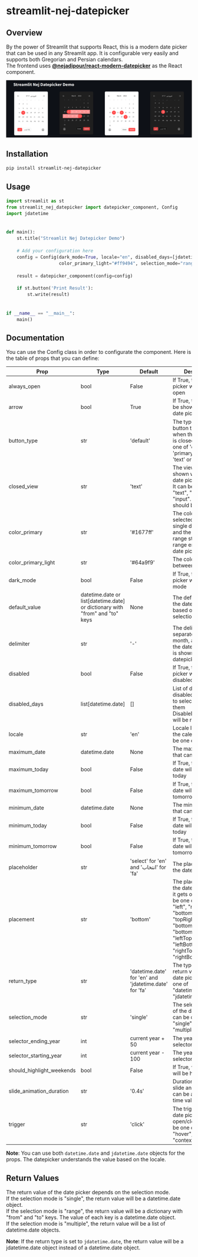 # streamlit-nej-datepicker

## Overview

By the power of Streamlit that supports React,
this is a modern date picker that can be used in any Streamlit app.
It is configurable very easily and supports both Gregorian and Persian calendars.\
The frontend uses
[**@nejadipour/react-modern-datepicker**](https://github.com/nejadipour/react-modern-datepicker) as the React component.

<div style="text-align: center;">
<img src="https://raw.githubusercontent.com/nejadipour/streamlit-nej-datepicker/main/img.png" alt="">
</div>

## Installation

```bash
pip install streamlit-nej-datepicker
```

## Usage

```python
import streamlit as st
from streamlit_nej_datepicker import datepicker_component, Config
import jdatetime


def main():
    st.title("Streamlit Nej Datepicker Demo")

    # Add your configuration here
    config = Config(dark_mode=True, locale="en", disabled_days=[jdatetime.date.today()], color_primary="#ff4b4b",
                    color_primary_light="#ff9494", selection_mode="range")

    result = datepicker_component(config=config)

    if st.button('Print Result'):
        st.write(result)


if __name__ == "__main__":
    main()
```

## Documentation

You can use the Config class in order to configurate the component.
Here is the table of props that you can define:

| Prop                      | Type                                                                         | Default                                                | Description                                                                                                                                                                                                     |
|---------------------------|------------------------------------------------------------------------------|--------------------------------------------------------|-----------------------------------------------------------------------------------------------------------------------------------------------------------------------------------------------------------------|
| always_open               | bool                                                                         | False                                                  | If True, the date picker will be always open                                                                                                                                                                    |
| arrow                     | bool                                                                         | True                                                   | If True, the arrow will be shown when the date picker is open                                                                                                                                                   |
| button_type               | str                                                                          | 'default'                                              | The type of the button that is shown when the date picker is closed. It can be one of 'default', 'primary', 'dashed', 'text' or 'link'                                                                          |
| closed_view               | str                                                                          | 'text'                                                 | The view that is shown when the date picker is closed. It can be one of "text", "button" and "input". ```always_open``` should be False                                                                         |
| color_primary             | str                                                                          | '#1677ff'                                              | The color of selected day in the single date picker and the color of range start and range end in range date picker                                                                                             |
| color_primary_light       | str                                                                          | '#64a9f9'                                              | The color of range-between days                                                                                                                                                                                 |
| dark_mode                 | bool                                                                         | False                                                  | If True, the date picker will be in dark mode                                                                                                                                                                   |
| default_value             | datetime.date or list[datetime.date] or dictionary with "from" and "to" keys | None                                                   | The default value of the date picker based on the selection mode                                                                                                                                                |
| delimiter                 | str                                                                          | '-'                                                    | The delimiter that separates year, month, and day in the date string. This is shown when the datepicker is closed                                                                                               |
| disabled                  | bool                                                                         | False                                                  | If True, the date picker will be disabled                                                                                                                                                                       |
| disabled_days             | list[datetime.date]                                                          | []                                                     | List of dates that are disabled. If user tries to select/include them DisableDayException will be raised                                                                                                        |
| locale                    | str                                                                          | 'en'                                                   | Locale language of the calendar. It can be one of 'fa' or 'en'                                                                                                                                                  |
| maximum_date              | datetime.date                                                                | None                                                   | The maximum date that can be selected                                                                                                                                                                           |
| maximum_today             | bool                                                                         | False                                                  | If True, the maximum date will be set to today                                                                                                                                                                  |
| maximum_tomorrow          | bool                                                                         | False                                                  | If True, the maximum date will be set to tomorrow                                                                                                                                                               |
| minimum_date              | datetime.date                                                                | None                                                   | The minimum date that can be selected                                                                                                                                                                           |
| minimum_today             | bool                                                                         | False                                                  | If True, the minimum date will be set to today                                                                                                                                                                  |
| minimum_tomorrow          | bool                                                                         | False                                                  | If True, the minimum date will be set to tomorrow                                                                                                                                                               |
| placeholder               | str                                                                          | 'select' for 'en' and 'انتخاب' for 'fa'                | The placeholder of the date picker                                                                                                                                                                              |
| placement                 | str                                                                          | 'bottom'                                               | The placement of the date picker when it gets open. It can be one of "top", "left", "right", "bottom", "topLeft", "topRight", "bottomLeft", "bottomRight", "leftTop", "leftBottom", "rightTop" or "rightBottom" |
| return_type               | str                                                                          | 'datetime.date' for 'en' and 'jdatetime.date' for 'fa' | The type of the return value of the date picker. It can be one of "datetime.date" or "jdatetime.date"                                                                                                           |
| selection_mode            | str                                                                          | 'single'                                               | The selection mode of the date picker. It can be one of "single", "range", or "multiple"                                                                                                                        |
| selector_ending_year      | int                                                                          | current year + 50                                      | The year that the selector ends at                                                                                                                                                                              |
| selector_starting_year    | int                                                                          | current year - 100                                     | The year that the selector starts from                                                                                                                                                                          |
| should_highlight_weekends | bool                                                                         | False                                                  | If True, weekends will be highlighted                                                                                                                                                                           |
| slide_animation_duration  | str                                                                          | '0.4s'                                                 | Duration of month slide animation. It can be any CSS valid time value                                                                                                                                           |
| trigger                   | str                                                                          | 'click'                                                | The trigger of the date picker to open/close it. It can be one of "click", "hover", "focus" or "contextMenu"                                                                                                    |

**Note**: You can use both ```datetime.date``` and ```jdatetime.date``` objects for the props. The datepicker
understands the value based on the locale.

## Return Values

The return value of the date picker depends on the selection mode.\
If the selection mode is "single", the return value will be a datetime.date object.\
If the selection mode is "range", the return value will be a dictionary with "from" and "to" keys. The value of each key
is a datetime.date object.\
If the selection mode is "multiple", the return value will be a list of datetime.date objects.

**Note**: If the return type is set to ```jdatetime.date```, the return value will be a jdatetime.date object instead of
a datetime.date object.
